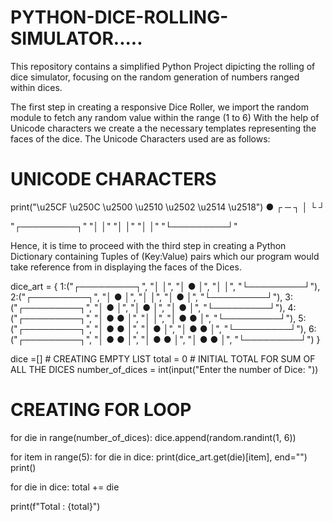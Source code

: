 # PYTHON-DICE-ROLLING-SIMULATOR.....
This repository contains a simplified Python Project dipicting the rolling of dice simulator, focusing on the random generation of numbers ranged within dices.

The first step in creating a responsive Dice Roller, we import the random module to fetch any random value within the range (1 to 6)
With the help of Unicode characters we create a the necessary templates representing the faces of the dice. The Unicode Characters used are as follows: 

# UNICODE CHARACTERS
print("\u25CF \u250C \u2500 \u2510 \u2502 \u2514 \u2518")
● ┌ ─ ┐ │ └ ┘

"┌─────────┐"
"│         │"
"│         │"
"│         │"
"└─────────┘"

Hence, it is time to proceed with the third step in creating a Python Dictionary containing Tuples of (Key:Value) pairs which our program would take reference from in displaying the faces of the Dices.


dice_art = {
    1:("┌─────────┐",
       "│         │",
       "│    ●    │",
       "│         │",
       "└─────────┘"),
    2:("┌─────────┐",
       "│  ●      │",
       "│         │",
       "│      ●  │",
       "└─────────┘"),
    3:("┌─────────┐",
       "│  ●      │",
       "│    ●    │",
       "│      ●  │",
       "└─────────┘"),
    4:("┌─────────┐",
       "│  ●   ●  │",
       "│         │",
       "│  ●   ●  │",
       "└─────────┘"),
    5:("┌─────────┐",
       "│  ●   ●  │",
       "│    ●    │",
       "│  ●   ●  │",
       "└─────────┘"),
    6:("┌─────────┐",
       "│  ●   ●  │",
       "│  ●   ●  │",
       "│  ●   ●  │",
       "└─────────┘")
}

dice =[]    # CREATING EMPTY LIST
total = 0   # INITIAL TOTAL FOR SUM OF ALL THE DICES 
number_of_dices = int(input("Enter the number of Dice: "))

# CREATING FOR LOOP
for die in range(number_of_dices):
    dice.append(random.randint(1, 6))

for item in range(5):
    for die in dice:
        print(dice_art.get(die)[item], end="")
    print()


for die in dice:
    total += die

print(f"Total : {total}")
